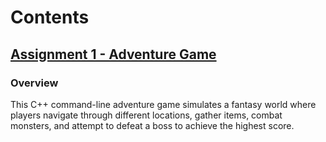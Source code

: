 # Contents

## [Assignment 1 - Adventure Game](https://github.com/MatthewPaver/MatthewPaver/tree/main/University%20of%20Liverpool/Year%202/Semester%202/COMP%20282%20-%20C%2B%2B/Assignment%201)


### Overview
This C++ command-line adventure game simulates a fantasy world where players navigate through different locations, gather items, combat monsters, and attempt to defeat a boss to achieve the highest score.

